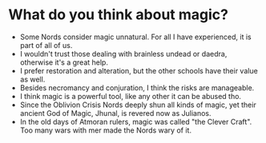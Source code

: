 # What do you think about magic?
- Some Nords consider magic unnatural. For all I have experienced, it is part of all of us.
- I wouldn't trust those dealing with brainless undead or daedra, otherwise it's a great help.
- I prefer restoration and alteration, but the other schools have their value as well.
- Besides necromancy and conjuration, I think the risks are manageable.
- I think magic is a powerful tool, like any other it can be abused tho.
- Since the Oblivion Crisis Nords deeply shun all kinds of magic, yet their ancient God of Magic, Jhunal, is revered now as Julianos.
- In the old days of Atmoran rulers, magic was called "the Clever Craft". Too many wars with mer made the Nords wary of it.
